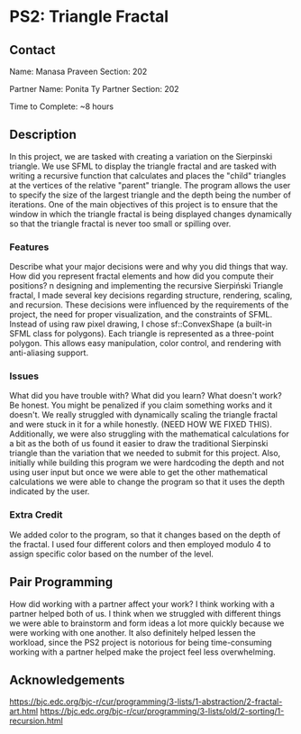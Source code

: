 # PS2: Triangle Fractal

## Contact
Name: Manasa Praveen
Section: 202

Partner Name: Ponita Ty
Partner Section: 202

Time to Complete: ~8 hours


## Description
In this project, we are tasked with creating a variation on the Sierpinski triangle. We use SFML to display the triangle fractal and are tasked with writing a recursive function that calculates and places the "child" triangles at the vertices of the relative "parent" triangle. The program allows the user to specify the size of the largest triangle and the depth being the number of iterations. One of the main objectives of this project is to ensure that the window in which the triangle fractal is being displayed changes dynamically so that the triangle fractal is never too small or spilling over. 

### Features
Describe what your major decisions were and why you did things that way.  How did you represent fractal elements and how did you compute their positions?
n designing and implementing the recursive Sierpiński Triangle fractal, I made several key decisions regarding structure, rendering, scaling, and recursion. These decisions were influenced by the requirements of the project, the need for proper visualization, and the constraints of SFML.
Instead of using raw pixel drawing, I chose sf::ConvexShape (a built-in SFML class for polygons).
Each triangle is represented as a three-point polygon.
This allows easy manipulation, color control, and rendering with anti-aliasing support.



### Issues
What did you have trouble with?  What did you learn?  What doesn't work?  Be honest.  You might be penalized if you claim something works and it doesn't.
We really struggled with dynamically scaling the triangle fractal and were stuck in it for a while honestly. (NEED HOW WE FIXED THIS). Additionally, we were also struggling with the mathematical calculations for a bit as the both of us found it easier to draw the traditional Sierpinski triangle than the variation that we needed to submit for this project. 
Also, initially while building this program we were hardcoding the depth and not using user input but once we were able to get the other mathematical calculations we were able to change the program so that it uses the depth indicated by the user. 

### Extra Credit
We added color to the program, so that it changes based on the depth of the fractal. I used four different colors and then employed modulo 4 to assign specific color based on the number of the level.

## Pair Programming
How did working with a partner affect your work?
I think working with a partner helped both of us. I think when we struggled with different things we were able to brainstorm and form ideas a lot more quickly because we were working with one another. It also definitely helped lessen the workload, since the PS2 project is notorious for being time-consuming working with a partner helped make the project feel less overwhelming. 

## Acknowledgements
https://bjc.edc.org/bjc-r/cur/programming/3-lists/1-abstraction/2-fractal-art.html
https://bjc.edc.org/bjc-r/cur/programming/3-lists/old/2-sorting/1-recursion.html
